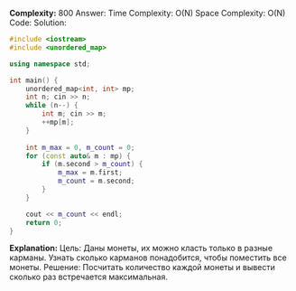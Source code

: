 **Complexity:** 800
Answer:
	Time Complexity: O(N)
	Space Complexity: O(N)
Code:
Solution:
```cpp
#include <iostream>
#include <unordered_map>

using namespace std;

int main() {
    unordered_map<int, int> mp;
    int n; cin >> n;
    while (n--) {
        int m; cin >> m;
        ++mp[m];
    }
    
    int m_max = 0, m_count = 0;
    for (const auto& m : mp) {
        if (m.second > m_count) {
            m_max = m.first;
            m_count = m.second;
        }
    }

    cout << m_count << endl;
    return 0;
}
```
**Explanation:**
	Цель: Даны монеты, их можно класть только в разные карманы. Узнать сколько карманов понадобится, чтобы поместить все монеты.
	Решение: Посчитать количество каждой монеты и вывести сколько раз встречается максимальная.
